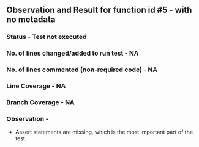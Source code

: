 ## Observation and Result for function id #5 - with no metadata

### Status - Test not executed

### No. of lines changed/added to run test - NA

### No. of lines commented (non-required code) - NA

### Line Coverage - NA

### Branch Coverage - NA

### Observation -
- Assert statements are missing, which is the most important part of the test.